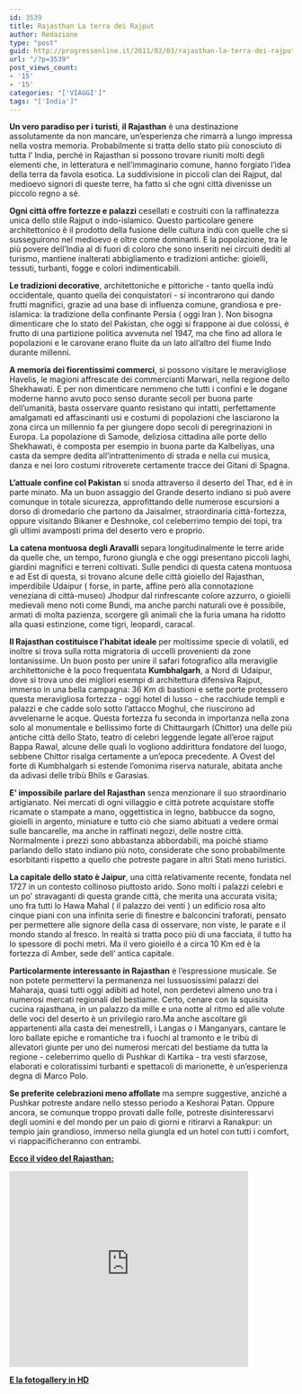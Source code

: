 ```yaml
---
id: 3539
title: Rajasthan La terra dei Rajput
author: Redazione
type: "post"
guid: http://progressonline.it/2011/02/03/rajasthan-la-terra-dei-rajput/
url: "/?p=3539"
post_views_count:
- '15'
- '15'
categories: "['VIAGGI']"
tags: "['India']"
---
```


**Un vero paradiso per i turisti**, **il Rajasthan** è una destinazione assolutamente da non mancare, un’esperienza che rimarrà a lungo impressa nella vostra memoria. Probabilmente si tratta dello stato più conosciuto di tutta l’ India, perché in Rajasthan si possono trovare riuniti molti degli elementi che, in letteratura e nell’immaginario comune, hanno forgiato l’idea della terra da favola esotica. La suddivisione in piccoli clan dei Rajput, dal medioevo signori di queste terre, ha fatto sì che ogni città divenisse un piccolo regno a sé.

**Ogni città offre fortezze e palazzi** cesellati e costruiti con la raffinatezza unica dello stile Rajput o indo-islamico. Questo particolare genere architettonico è il prodotto della fusione delle cultura indù con quelle che si susseguirono nel medioevo e oltre come dominanti. E la popolazione, tra le più povere dell’India al di fuori di coloro che sono inseriti nei circuiti dediti al turismo, mantiene inalterati abbigliamento e tradizioni antiche: gioielli, tessuti, turbanti, fogge e colori indimenticabili.

**Le tradizioni decorative**, architettoniche e pittoriche - tanto quella indù occidentale, quanto quella dei conquistatori - si incontrarono qui dando frutti magnifici, grazie ad una base di influenza comune, grandiosa e pre-islamica: la tradizione della confinante Persia ( oggi Iran ). Non bisogna dimenticare che lo stato del Pakistan, che oggi si frappone ai due colossi, è frutto di una partizione politica avvenuta nel 1947, ma che fino ad allora le popolazioni e le carovane erano fluite da un lato all’altro del fiume Indo durante millenni.

**A memoria dei fiorentissimi commerci**, si possono visitare le meravigliose Havelis, le magioni affrescate dei commercianti Marwari, nella regione dello Shekhawati. E per non dimenticare nemmeno che tutti i confini e le dogane moderne hanno avuto poco senso durante secoli per buona parte dell’umanità, basta osservare quanto resistano qui intatti, perfettamente amalgamati ed affascinanti usi e costumi di popolazioni che lasciarono la zona circa un millennio fa per giungere dopo secoli di peregrinazioni in Europa. La popolazione di Samode, deliziosa cittadina alle porte dello Shekhawati, è composta per esempio in buona parte da Kalbeliyas, una casta da sempre dedita all’intrattenimento di strada e nella cui musica, danza e nei loro costumi ritroverete certamente tracce dei Gitani di Spagna.

**L’attuale confine col Pakistan** si snoda attraverso il deserto del Thar, ed è in parte minato. Ma un buon assaggio del Grande deserto indiano si può avere comunque in totale sicurezza, approfittando delle numerose escursioni a dorso di dromedario che partono da Jaisalmer, straordinaria città-fortezza, oppure visitando Bikaner e Deshnoke, col celeberrimo tempio dei topi, tra gli ultimi avamposti prima del deserto vero e proprio.

**La catena montuosa degli Aravalli** separa longitudinalmente le terre aride da quelle che, un tempo, furono giungla e che oggi presentano piccoli laghi, giardini magnifici e terreni coltivati. Sulle pendici di questa catena montuosa e ad Est di questa, si trovano alcune delle città gioiello del Rajasthan, imperdibile Udaipur ( forse, in parte, affine però alla connotazione veneziana di città-museo) Jhodpur dal rinfrescante colore azzurro, o gioielli medievali meno noti come Bundi, ma anche parchi naturali ove è possibile, armati di molta pazienza, scorgere gli animali che la furia umana ha ridotto alla quasi estinzione, come tigri, leopardi, caracal.

**Il Rajasthan costituisce l’habitat ideale** per moltissime specie di volatili, ed inoltre si trova sulla rotta migratoria di uccelli provenienti da zone lontanissime. Un buon posto per unire il safari fotografico alla meraviglie architettoniche è la poco frequentata **Kumbhalgarh**, a Nord di Udaipur, dove si trova uno dei migliori esempi di architettura difensiva Rajput, immerso in una bella campagna: 36 Km di bastioni e sette porte protessero questa meravigliosa fortezza - oggi hotel di lusso - che racchiude templi e palazzi e che cadde solo sotto l’attacco Moghul, che riuscirono ad avvelenarne le acque. Questa fortezza fu seconda in importanza nella zona solo al monumentale e bellissimo forte di Chittaurgarh (Chittor) una delle più antiche città dello Stato, teatro di celebri leggende legate all’eroe rajput Bappa Rawal, alcune delle quali lo vogliono addirittura fondatore del luogo, sebbene Chittor risalga certamente a un’epoca precedente. A Ovest del forte di Kumbhalgarh si estende l’omonima riserva naturale, abitata anche da adivasi delle tribù Bhils e Garasias.

**E’ impossibile parlare del Rajasthan** senza menzionare il suo straordinario artigianato. Nei mercati di ogni villaggio e città potrete acquistare stoffe ricamate o stampate a mano, oggettistica in legno, babbucce da sogno, gioielli in argento, miniature e tutto ciò che siamo abituati a vedere ormai sulle bancarelle, ma anche in raffinati negozi, delle nostre città. Normalmente i prezzi sono abbastanza abbordabili, ma poiché stiamo parlando dello stato indiano più noto, considerate che sono probabilmente esorbitanti rispetto a quello che potreste pagare in altri Stati meno turistici.

**La capitale dello stato è Jaipur**, una città relativamente recente, fondata nel 1727 in un contesto collinoso piuttosto arido. Sono molti i palazzi celebri e un po’ stravaganti di questa grande città, che merita una accurata visita; uno fra tutti lo Hawa Mahal ( il palazzo dei venti ) un edificio rosa alto cinque piani con una infinita serie di finestre e balconcini traforati, pensato per permettere alle signore della casa di osservare, non viste, le parate e il mondo stando al fresco. In realtà si tratta poco più di una facciata, il tutto ha lo spessore di pochi metri. Ma il vero gioiello é a circa 10 Km ed è la fortezza di Amber, sede dell’ antica capitale.

**Particolarmente interessante in Rajasthan** è l’espressione musicale. Se non potete permettervi la permanenza nei lussuosissimi palazzi dei Maharaja, quasi tutti oggi adibiti ad hotel, non perdetevi almeno uno tra i numerosi mercati regionali del bestiame. Certo, cenare con la squisita cucina rajasthana, in un palazzo da mille e una notte al ritmo ed alle volute delle voci del deserto è un privilegio raro.Ma anche ascoltare gli appartenenti alla casta dei menestrelli, i Langas o i Manganyars, cantare le loro ballate epiche e romantiche tra i fuochi al tramonto e le tribù di allevatori giunte per uno dei numerosi mercati del bestiame da tutta la regione - celeberrimo quello di Pushkar di Kartika - tra vesti sfarzose, elaborati e coloratissimi turbanti e spettacoli di marionette, è un’esperienza degna di Marco Polo.

**Se preferite celebrazioni meno affollate** ma sempre suggestive, anziché a Pushkar potreste andare nello stesso periodo a Keshorai Patan. Oppure ancora, se comunque troppo provati dalle folle, potreste disinteressarvi degli uomini e del mondo per un paio di giorni e ritirarvi a Ranakpur: un tempio jain grandioso, immerso nella giungla ed un hotel con tutti i comfort, vi riappacificheranno con entrambi.

<u>**Ecco il video del Rajasthan:**</u>

<iframe allowfullscreen="" frameborder="0" height="349" loading="lazy" src="https://www.youtube.com/embed/x5aIgsEq_2U" title="YouTube video player" width="425"></iframe>

<u>**E la fotogallery in HD**</u>